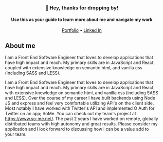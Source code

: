 <h3 align="center">👋 Hey, thanks for dropping by!</h3>
<h4 width="70%" align="center">Use this as your guide to learn more about me and navigate my work</h4>

<p align="center">
  <a href="https://MatthewBedard.dev">Portfolio</a> •
  <a href="https://www.linkedin.com/in/matthew-bedard-dev/">Linked In</a>
</p>


## About me
I am a Front End Software Engineer that loves to develop applications that have high impact and reach. My primary skills are in JavaScript and React, coupled with extensive knowledge on semantic html, and vanilla css (including SASS and LESS). 



I am a Front End Software Engineer that loves to develop applications that have high impact and reach. My primary skills are in JavaScript and React, with extensive knowledge on semantic html, and vanilla css (including SASS and LESS). Over the course of my career I have built backends using Node JS and express and feel very comfortable utilizing API's on the client side. Most notably I have worked with Twitter's API and implemented O Auth for Twitter on an app; SoMe. You can check out my team's project at https://www.so-me.net/. The past 2 years I have worked on remote, globally distributed teams with high autonomy and great results. Please consider my application and I look forward to discussing how I can be a value add to your team. 




<!--
**Matt-GitHub/Matt-GitHub** is a ✨ _special_ ✨ repository because its `README.md` (this file) appears on your GitHub profile.

Here are some ideas to get you started:

- 🔭 I’m currently working on ...
- 🌱 I’m currently learning ...
- 👯 I’m looking to collaborate on ...
- 🤔 I’m looking for help with ...
- 💬 Ask me about ...
- 📫 How to reach me: ...
- 😄 Pronouns: ...
- ⚡ Fun fact: ...
-->
